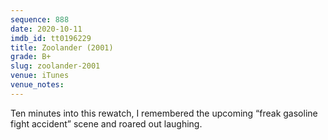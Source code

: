 ```yaml
---
sequence: 888
date: 2020-10-11
imdb_id: tt0196229
title: Zoolander (2001)
grade: B+
slug: zoolander-2001
venue: iTunes
venue_notes:
---
```


Ten minutes into this rewatch, I remembered the upcoming “freak gasoline fight accident” scene and roared out laughing.